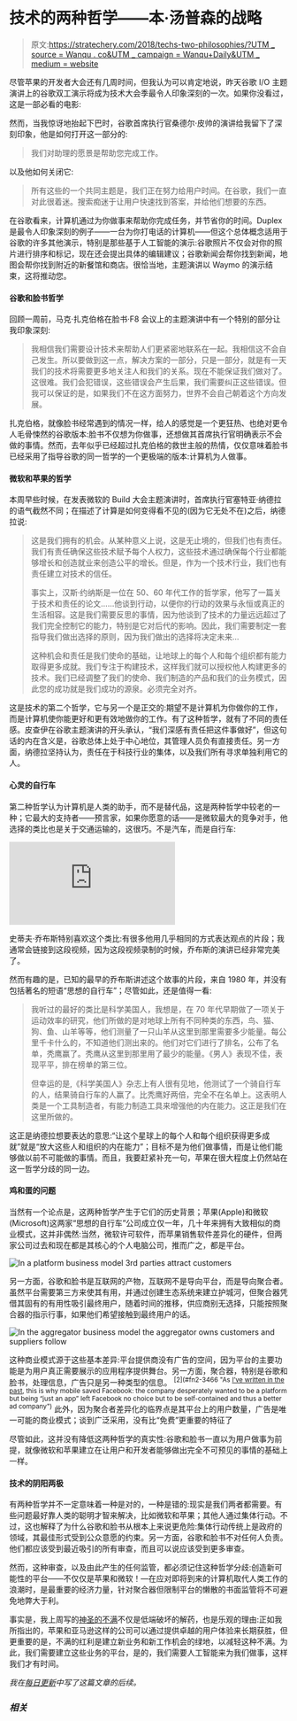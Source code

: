 # 技术的两种哲学——本·汤普森的战略

> 原文:[https://stratechery.com/2018/techs-two-philosophies/?UTM _ source = Wanqu . co&UTM _ campaign = Wanqu+Daily&UTM _ medium = website](https://stratechery.com/2018/techs-two-philosophies/?utm_source=wanqu.co&utm_campaign=Wanqu+Daily&utm_medium=website)

尽管苹果的开发者大会还有几周时间，但我认为可以肯定地说，昨天谷歌 I/O 主题演讲上的谷歌双工演示将成为技术大会季最令人印象深刻的一次。如果你没看过，这是一部必看的电影:

然而，当我惊讶地抬起下巴时，谷歌首席执行官桑德尔·皮帅的演讲给我留下了深刻印象，他是如何打开这一部分的:

> 我们对助理的愿景是帮助您完成工作。

以及他如何关闭它:

> 所有这些的一个共同主题是，我们正在努力给用户时间。在谷歌，我们一直对此很着迷。搜索痴迷于让用户快速找到答案，并给他们想要的东西。

在谷歌看来，计算机通过为你做事来帮助你完成任务，并节省你的时间。Duplex 是最令人印象深刻的例子——一台为你打电话的计算机——但这个总体概念适用于谷歌的许多其他演示，特别是那些基于人工智能的演示:谷歌照片不仅会对你的照片进行排序和标记，现在还会提出具体的编辑建议；谷歌新闻会帮你找到新闻，地图会帮你找到附近的新餐馆和商店。很恰当地，主题演讲以 Waymo 的演示结束，这将推动您。

#### 谷歌和脸书哲学

回顾一周前，马克·扎克伯格在脸书·F8 会议上的主题演讲中有一个特别的部分让我印象深刻:

> 我相信我们需要设计技术来帮助人们更紧密地联系在一起。我相信这不会自己发生。所以要做到这一点，解决方案的一部分，只是一部分，就是有一天我们的技术将需要更多地关注人和我们的关系。现在不能保证我们做对了。这很难。我们会犯错误，这些错误会产生后果，我们需要纠正这些错误。但我可以保证的是，如果我们不在这方面努力，世界不会自己朝着这个方向发展。

扎克伯格，就像脸书经常遇到的情况一样，给人的感觉是一个更狂热、也绝对更令人毛骨悚然的谷歌版本:脸书不仅想为你做事，还想做其首席执行官明确表示不会做的事情。然而，去年似乎已经超过扎克伯格的救世主般的热情，仅仅意味着脸书已经采用了指导谷歌的同一哲学的一个更极端的版本:计算机为人做事。

#### 微软和苹果的哲学

本周早些时候，在发表微软的 Build 大会主题演讲时，首席执行官塞特亚·纳德拉的语气截然不同；在描述了计算是如何变得看不见的(因为它无处不在)之后，纳德拉说:

> 这是我们拥有的机会。从某种意义上说，这是无止境的，但我们也有责任。我们有责任确保这些技术赋予每个人权力，这些技术通过确保每个行业都能够增长和创造就业来创造公平的增长。但是，作为一个技术行业，我们也有责任建立对技术的信任。
> 
> 事实上，汉斯·约纳斯是一位在 50、60 年代工作的哲学家，他写了一篇关于技术和责任的论文……他谈到行动，以便你的行动的效果与永恒或真正的生活相容。这是我们需要反思的事情，因为他谈到了技术的力量远远超过了我们完全控制它的能力，特别是它对后代的影响。因此，我们需要制定一套指导我们做出选择的原则，因为我们做出的选择将决定未来…
> 
> 这种机会和责任是我们使命的基础，让地球上的每个人和每个组织都有能力取得更多成就。我们专注于构建技术，这样我们就可以授权他人构建更多的技术。我们已经调整了我们的使命、我们制造的产品和我们的业务模式，因此您的成功就是我们成功的源泉。必须完全对齐。

这是技术的第二个哲学，它与另一个是正交的:期望不是计算机为你做你的工作，而是计算机使你能更好和更有效地做你的工作。有了这种哲学，就有了不同的责任感。皮查伊在谷歌主题演讲的开头承认，“我们深感有责任把这件事做好”，但这句话的内在含义是，谷歌总体上处于中心地位，其管理人员负有直接责任。另一方面，纳德拉坚持认为，责任在于科技行业的集体，以及我们所有寻求单独利用它的人。

#### 心灵的自行车

第二种哲学认为计算机是人类的助手，而不是替代品，这是两种哲学中较老的一种；它最大的支持者——预言家，如果你愿意的话——是微软最大的竞争对手，他选择的类比也是关于交通运输的，这很巧。不是汽车，而是自行车:

<iframe src="https://www.youtube.com/embed/KFP1nCCJe40?rel=0" frameborder="0" allow="autoplay; encrypted-media" allowfullscreen="">视频</iframe>

史蒂夫·乔布斯特别喜欢这个类比:有很多他用几乎相同的方式表达观点的片段；我通常会链接到这段视频，因为这段视频录制的时候，乔布斯的演讲已经非常完美了。

然而有趣的是，已知的最早的乔布斯讲述这个故事的片段，来自 1980 年，并没有包括著名的短语“思想的自行车”；尽管如此，还是值得一看:

> 我听过的最好的类比是科学美国人，我想是，在 70 年代早期做了一项关于运动效率的研究，他们所做的是对地球上所有不同种类的东西，鸟、猫、狗、鱼、山羊等等，他们测量了一只山羊从这里到那里需要多少能量。每公里千卡什么的，不知道他们测出来的。他们对它们进行了排名，公布了名单，秃鹰赢了。秃鹰从这里到那里用了最少的能量。《男人》表现不佳，表现平平，排在榜单的第三位。
> 
> 但幸运的是,《科学美国人》杂志上有人很有见地，他测试了一个骑自行车的人，结果骑自行车的人赢了。比秃鹰好两倍，完全不在名单上。这表明人类是一个工具制造者，有能力制造工具来增强他的内在能力。这正是我们在这里所做的。

这正是纳德拉想要表达的意思:“让这个星球上的每个人和每个组织获得更多成就”就是“放大这些人和组织的内在能力”；目标不是为他们做事情，而是让他们能够做以前不可能做的事情。而且，我要赶紧补充一句，苹果在很大程度上仍然站在这一哲学分歧的同一边。

#### 鸡和蛋的问题

当然有一个论点是，这两种哲学产生于它们的历史背景；苹果(Apple)和微软(Microsoft)这两家“思想的自行车”公司成立仅一年，几十年来拥有大致相似的商业模式，这并非偶然:当然，微软许可软件，而苹果销售软件差异化的硬件，但两家公司过去和现在都是其核心的个人电脑公司，推而广之，都是平台。

![In a platform business model 3rd parties attract customers](../Images/bf2928dc9f4301628417279bac296243.png)

另一方面，谷歌和脸书是互联网的产物，互联网不是导向平台，而是导向聚合者。虽然平台需要第三方来使其有用，并通过创建生态系统来建立护城河，但聚合器凭借其固有的有用性吸引最终用户，随着时间的推移，供应商别无选择，只能按照聚合器的指示行事，如果他们希望接触到最终用户的话。

![In the aggregator business model the aggregator owns customers and suppliers follow](../Images/0f0a0f29a4ec670074b92ddb7f4b75e9.png)

这种商业模式源于这些基本差异:平台提供商没有广告的空间，因为平台的主要功能是为用户真正需要展示的应用程序提供舞台。另一方面，聚合器，特别是谷歌和脸书，处理信息，广告只是另一种类型的信息。 <sup id="rf2-3466">[2](#fn2-3466 "As <a href="https://stratechery.com/2013/mobile-makes-facebook-just-an-app-thats-great-news/">I’ve written in the past</a>, this is why mobile saved Facebook: the company desperately wanted to be a platform but being “just an app” left Facebook no choice but to be self-contained and thus a better ad company")</sup> 此外，因为聚合者差异化的临界点是其平台上的用户数量，广告是唯一可能的商业模式；谈到广泛采用，没有比“免费”更重要的特征了

尽管如此，这并没有降低这两种哲学的真实性:谷歌和脸书一直以为用户做事为前提，就像微软和苹果建立在让用户和开发者能够做出完全不可预见的事情的基础上一样。

#### 技术的阴阳两极

有两种哲学并不一定意味着一种是对的，一种是错的:现实是我们两者都需要。有些问题最好靠人类的聪明才智来解决，比如微软和苹果；其他人通过集体行动。不过，这也解释了为什么谷歌和脸书从根本上来说更危险:集体行动传统上是政府的领域，其最佳形式受到公众意愿的约束。另一方面，谷歌和脸书不对任何人负责。他们都应该受到最近吸引的所有审查，而且可以说应该受到更多审查。

然而，这种审查，以及由此产生的任何监管，都必须记住这种哲学分歧:创造新可能性的平台——不仅仅是苹果和微软！—在应对即将到来的计算机取代人类工作的浪潮时，是最重要的经济力量，针对聚合器但限制平台的懒散的书面监管将不可避免地弊大于利。

事实是，我上周写的[神圣的不满](https://stratechery.com/2018/divine-discontent-disruptions-antidote/)不仅是低端破坏的解药，也是乐观的理由:正如我所指出的，苹果和亚马逊这样的公司可以通过提供卓越的用户体验来长期获胜，但更重要的是，不满的红利是建立新业务和新工作机会的绿地，以减轻这种不满。为此，我们需要建立这些业务的平台，是的，我们需要人工智能来为我们做事，这样我们才有时间。

*我在[每日更新](https://stratechery.com/2018/platforms-versus-aggregators-what-about-amazon-walmart-buys-flipkart/)中写了这篇文章的后续。*

### *相关*